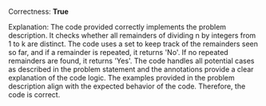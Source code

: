 Correctness: **True**

Explanation: 
The code provided correctly implements the problem description. It checks whether all remainders of dividing n by integers from 1 to k are distinct. The code uses a set to keep track of the remainders seen so far, and if a remainder is repeated, it returns 'No'. If no repeated remainders are found, it returns 'Yes'. The code handles all potential cases as described in the problem statement and the annotations provide a clear explanation of the code logic. The examples provided in the problem description align with the expected behavior of the code. Therefore, the code is correct.